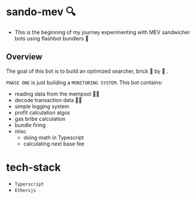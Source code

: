 # sando-mev 🔍
- This is the beginning of my journey experimenting with MEV sandwicher bots using  flashbot bundlers 🧱 
## Overview

The goal of this bot is to build an optimized searcher, brick 🧱 by 🧱 .

 `PHASE ONE` is just building a `MONITORING SYSTEM`. This bot contains:

- reading data from the mempool 🚧🚧
- decode transaction data 🚧🚧
- simple logging system
- profit calculation algos
- gas bribe calculation
- bundle firing
- misc
  - doing math in Typescript
  - calculating next base fee

# tech-stack
- `Typerscript`
- `Ethersjs`
